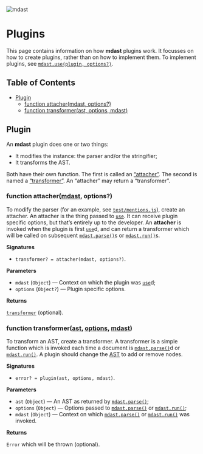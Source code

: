 ![mdast](https://cdn.rawgit.com/wooorm/mdast/master/logo.svg)

# Plugins

This page contains information on how **mdast** plugins work. It focusses on how to create plugins, rather than on how to implement them. To implement plugins, see [`mdast.use(plugin, options?)`](Readme.md#mdastuseplugin-options).

## Table of Contents

*   [Plugin](#plugin)
    *   [function attacher(mdast, options?)](#function-attachermdast-options)
    *   [function transformer(ast, options, mdast)](#function-transformerast-options-mdast)

## Plugin

An **mdast** plugin does one or two things:

*   It modifies the instance: the parser and/or the stringifier;
*   It transforms the AST.

Both have their own function. The first is called an [“attacher”](#function-attachermdast-options). The second is named a [“transformer”](#function-pluginast-options-mdast). An “attacher” may return a “transformer”.

### function attacher([mdast](#api), options?)

To modify the parser (for an example, see [`test/mentions.js`](test/mentions.js)), create an attacher. An attacher is the thing passed to [`use`](Readme.md#mdastuseplugin-options). It can receive plugin specific options, but that’s entirely up to the developer. An **attacher** is invoked when the plugin is first [`use`](Readme.md#mdastuseplugin-options)d, and can return a transformer which will be called on subsequent [`mdast.parse()`](Readme.md#mdastparsevalue-options)s or [`mdast.run()`](Readme.md#mdastrunast-options)s.

**Signatures**

*   `transformer? = attacher(mdast, options?)`.

**Parameters**

*   `mdast` (`Object`) — Context on which the plugin was [`use`](Readme.md#mdastuseplugin-options)d;
*   `options` (`Object?`) — Plugin specific options.

**Returns**

[`transformer`](#function-transformerast-options-mdast) (optional).

### function transformer([ast](doc/Nodes.md#node), [options](doc/Options.md#parse), [mdast](#api))

To transform an AST, create a transformer. A transformer is a simple function which is invoked each time a document is [`mdast.parse()`](Readme.md#mdastparsevalue-options)d or [`mdast.run()`](Readme.md#mdastrunast-options). A plugin should change the [AST](doc/Nodes.md#node) to add or remove nodes.

**Signatures**

*   `error? = plugin(ast, options, mdast)`.

**Parameters**

*   `ast` (`Object`) — An AST as returned by [`mdast.parse()`](Readme.md#mdastparsevalue-options);
*   `options` (`Object`) — Options passed to [`mdast.parse()`](Readme.md#mdastparsevalue-options) or [`mdast.run()`](Readme.md#mdastrunast-options);
*   `mdast` (`Object`) — Context on which [`mdast.parse()`](Readme.md#mdastparsevalue-options) or [`mdast.run()`](Readme.md#mdastrunast-options) was invoked.

**Returns**

`Error` which will be thrown (optional).
